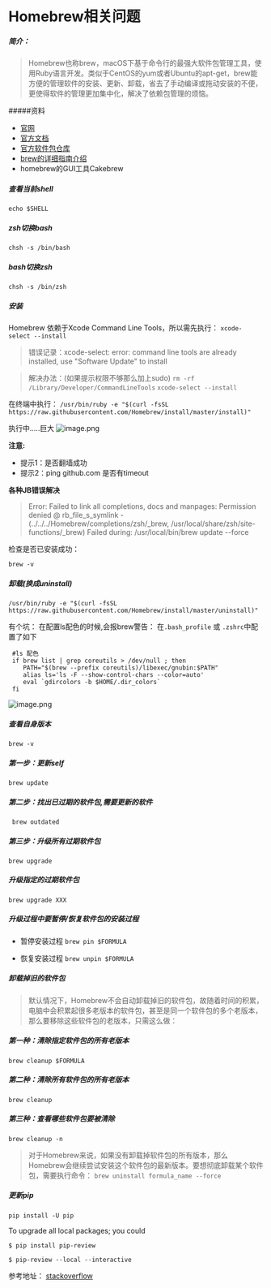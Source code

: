 # Homebrew相关问题

##### 简介：
>Homebrew也称brew，macOS下基于命令行的最强大软件包管理工具，使用Ruby语言开发。类似于CentOS的yum或者Ubuntu的apt-get，brew能方便的管理软件的安装、更新、卸载，省去了手动编译或拖动安装的不便，更使得软件的管理更加集中化，解决了依赖包管理的烦恼。

#####资料
- [官网](https://brew.sh)
- [官方文档](https://docs.brew.sh)
- [官方软件包仓库](https://formulae.brew.sh)
- [brew的详细指南介绍](https://shockerli.net/post/macos-homebrew-manual/)
- homebrew的GUI工具Cakebrew


##### 查看当前shell
`echo $SHELL`

##### zsh切换bash 
`chsh -s /bin/bash`

##### bash切换zsh
`chsh -s /bin/zsh`

##### 安装
Homebrew 依赖于Xcode Command Line Tools，所以需先执行：
`xcode-select --install`

> 错误记录：xcode-select: error: command line tools are already installed, use "Software Update" to install

> 解决办法：(如果提示权限不够那么加上sudo)
`rm -rf /Library/Developer/CommandLineTools`
`xcode-select --install`


在终端中执行：
`/usr/bin/ruby -e "$(curl -fsSL https://raw.githubusercontent.com/Homebrew/install/master/install)"`

执行中.....巨大
![image.png](https://upload-images.jianshu.io/upload_images/1401554-f6a097bcb5944422.png?imageMogr2/auto-orient/strip%7CimageView2/2/w/1240)


**注意:**<br>

- 提示1：是否翻墙成功
- 提示2：ping github.com 是否有timeout




**各种JB错误解决**
> Error: Failed to link all completions, docs and manpages:
  Permission denied @ rb_file_s_symlink - (../../../Homebrew/completions/zsh/_brew, /usr/local/share/zsh/site-functions/_brew)
Failed during: /usr/local/bin/brew update --force



检查是否已安装成功：

`brew -v`



##### 卸载(换成uninstall)

`/usr/bin/ruby -e "$(curl -fsSL https://raw.githubusercontent.com/Homebrew/install/master/uninstall)"`



有个坑：
在配置ls配色的时候,会报brew警告：
在`.bash_profile` 或 `.zshrc`中配置了如下
```
 #ls 配色
 if brew list | grep coreutils > /dev/null ; then
	PATH="$(brew --prefix coreutils)/libexec/gnubin:$PATH"
	alias ls='ls -F --show-control-chars --color=auto'
	eval `gdircolors -b $HOME/.dir_colors`
 fi
```
![image.png](http://upload-images.jianshu.io/upload_images/1401554-2cec16efd5476410.png?imageMogr2/auto-orient/strip%7CimageView2/2/w/1240)

##### 查看自身版本
`brew -v` 

##### 第一步：更新self

`brew update`

##### 第二步：找出已过期的软件包,需要更新的软件

` brew outdated`

##### 第三步：升级所有过期软件包

`brew upgrade`

##### 升级指定的过期软件包

`brew upgrade XXX`

##### 升级过程中要暂停/恢复软件包的安装过程
- 暂停安装过程
`brew pin $FORMULA`

- 恢复安装过程
`brew unpin $FORMULA`

##### 卸载掉旧的软件包

>默认情况下，Homebrew不会自动卸载掉旧的软件包，故随着时间的积累，电脑中会积累起很多老版本的软件包，甚至是同一个软件包的多个老版本，那么要移除这些软件包的老版本，只需这么做：

##### 第一种：清除指定软件包的所有老版本
`brew cleanup $FORMULA`

##### 第二种：清除所有软件包的所有老版本
`brew cleanup`

##### 第三种：查看哪些软件包要被清除
`brew cleanup -n`

>对于Homebrew来说，如果没有卸载掉软件包的所有版本，那么Homebrew会继续尝试安装这个软件包的最新版本。要想彻底卸载某个软件包，需要执行命令：
`brew uninstall formula_name --force`


##### 更新pip
`pip install -U pip`

To upgrade all local packages; you could 

```
$ pip install pip-review

$ pip-review --local --interactive
```



参考地址：
[stackoverflow](https://stackoverflow.com/questions/34617452/how-to-update-xcode-from-command-line)



